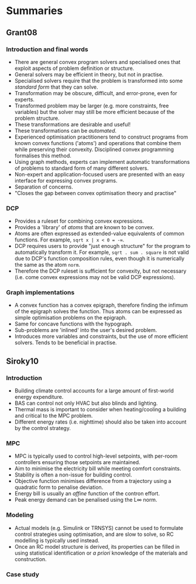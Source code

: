 # Summaries

## Grant08

### Introduction and final words

 * There are general convex program solvers and specialised ones that exploit
   aspects of problem definition or structure.
 * General solvers may be efficient in theory, but not in practise.
 * Specialised solvers require that the problem is transformed into some
   _standard form_ that they can solve.
 * Transformation may be obscure, difficult, and error-prone, even for experts.
 * Transformed problem may be larger (e.g. more constraints, free variables)
   but the solver may still be more efficient because of the problem structure.
 * These transformations are desirable and useful!
 * These transformations can be _automated_.
 * Experienced optimisation practitioners tend to construct programs from
   known convex functions ('atoms') and operations that combine them while
   preserving their convexity. Disciplined convex programming formalises this
   method.
 * Using graph methods, experts can implement automatic transformations of
   problems to standard form of many different solvers.
 * Non-expert and application-focused users are presented with an easy
   interface for expressing convex programs.
 * Separation of concerns.
 * "Closes the gap between convex optimisation theory and practise"

### DCP

 * Provides a ruleset for combining convex expressions.
 * Provides a 'library' of _atoms_ that are known to be convex.
 * Atoms are often expressed as extended-value equivalents of common functions.
   For example, `sqrt x | x < 0 = -∞`.
 * DCP requires users to provide "just enough structure" for the program to
   automatically transform it. For example, `sqrt . sum . square` is not valid
   due to DCP's function composition rules, even though it is numerically the
   same as the atom `norm`.
 * Therefore the DCP ruleset is sufficient for convexity, but not necessary
   (i.e. come convex expressions may not be valid DCP expressions).

### Graph implementations

 * A convex function has a convex epigraph, therefore finding the infimum of the
   epigraph solves the function. Thus atoms can be expressed as simple
   optimisation problems on the epigraph.
 * Same for concave functions with the hypograph.
 * Sub-problems are 'inlined' into the user's desired problem.
 * Introduces more variables and constraints, but the use of more efficient
   solvers. Tends to be beneficial in practise.

## Siroky10

### Introduction

 * Building climate control accounts for a large amount of first-world energy
   expenditure.
 * BAS can control not only HVAC but also blinds and lighting.
 * Thermal mass is important to consider when heating/cooling a building and
   critical to the MPC problem.
 * Different energy rates (i.e. nighttime) should also be taken into account by
   the control strategy.

### MPC

 * MPC is typically used to control high-level setpoints, with per-room
   controllers ensuring those setpoints are maintained.
 * Aim to minimise the electricity bill while meeting comfort constraints.
 * Stability is often a non-issue for building control.
 * Objective function minimises difference from a trajectory using a quadratic
   form to penalise deviation.
 * Energy bill is usually an _affine_ function of the contron effort.
 * Peak energy demand can be penalised using the L∞ norm.

### Modeling

 * Actual models (e.g. Simulink or TRNSYS) cannot be used to formulate control
   strategies using optimisation, and are slow to solve, so RC modelling is
   typically used instead.
 * Once an RC model structure is derived, its properties can be filled in using
   statistical identification or _a priori_ knowledge of the materials and
   construction.

### Case study


